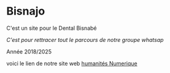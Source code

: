 # Bisnajo
C'est un site pour le Dental Bisnabé

*C'est pour rettracer tout le parcours de notre groupe whatsap*

Année 2018/2025

voici le lien de notre site web [humanités Numerique](https://humanites-numeriques.univ-paris8.fr/)
